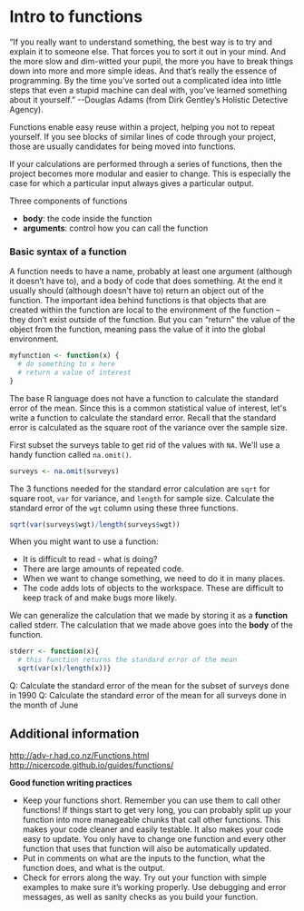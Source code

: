 Intro to functions
======================================

“If you really want to understand something, the best way is to try and explain it to someone else. That forces you to sort it out in your mind. And the more slow and dim-witted your pupil, the more you have to break things down into more and more simple ideas. And that’s really the essence of programming. By the time you’ve sorted out a complicated idea into little steps that even a stupid machine can deal with, you’ve learned something about it yourself.” --Douglas Adams (from Dirk Gentley’s Holistic Detective Agency).

Functions enable easy reuse within a project, helping you not to repeat yourself. If you see blocks of similar lines of code through your project, those are usually candidates for being moved into functions.

If your calculations are performed through a series of functions, then the project becomes more modular and easier to change. This is especially the case for which a particular input always gives a particular output.

Three components of functions

* __body__: the code inside the function
* __arguments__: control how you can call the function


### Basic syntax of a function
  
A function needs to have a name, probably at least one argument (although it doesn’t have to), and a body of code that does something. At the end it usually should (although doesn’t have to) return an object out of the function. The important idea behind functions is that objects that are created within the function are local to the environment of the function – they don’t exist outside of the function. But you can “return” the value of the object from the function, meaning pass the value of it into the global environment.

```r
myfunction <- function(x) {
  # do something to x here
  # return a value of interest
}
```

The base R language does not have a function to calculate the standard error of the mean. Since this is a common statistical value of interest, let's write a function to calculate the standard error. Recall that the standard error is calculated as the square root of the variance over the sample size. 

First subset the surveys table to get rid of the values with `NA`. We'll use a handy function called `na.omit()`.

```r
surveys <- na.omit(surveys)
```

The 3 functions needed for the standard error calculation are `sqrt` for square root, `var` for variance, and `length` for sample size. Calculate the standard error of the `wgt` column using these three functions. 

```r
sqrt(var(surveys$wgt)/length(surveys$wgt))
```

When you might want to use a function:
* It is difficult to read - what is doing?
* There are large amounts of repeated code.
* When we want to change something, we need to do it in many places.
* The code adds lots of objects to the workspace. These are difficult to keep track of and make bugs more likely.

We can generalize the calculation that we made by storing it as a **function** called stderr. The calculation that we made above goes into the **body** of the function. 

```r
stderr <- function(x){
  # this function returns the standard error of the mean
  sqrt(var(x)/length(x))}
```

Q: Calculate the standard error of the mean for the subset of surveys done in 1990
Q: Calculate the standard error of the mean for all surveys done in the month of June


Additional information
----------------------

http://adv-r.had.co.nz/Functions.html
http://nicercode.github.io/guides/functions/

**Good function writing practices**

* Keep your functions short. Remember you can use them to call other functions! If things start to get very long, you can probably split up your function into more manageable chunks that call other functions. This makes your code cleaner and easily testable. It also makes your code easy to update. You only have to change one function and every other function that uses that function will also be automatically updated.
* Put in comments on what are the inputs to the function, what the function does, and what is the output.
* Check for errors along the way. Try out your function with simple examples to make sure it’s working properly. Use debugging and error messages, as well as sanity checks as you build your function.

